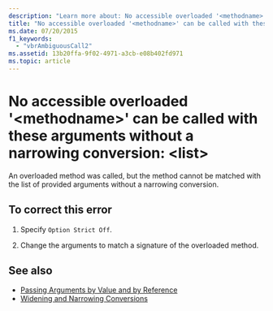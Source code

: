 ```yaml
---
description: "Learn more about: No accessible overloaded '<methodname>' can be called with these arguments without a narrowing conversion: <list>"
title: "No accessible overloaded '<methodname>' can be called with these arguments without a narrowing conversion: <list>"
ms.date: 07/20/2015
f1_keywords: 
  - "vbrAmbiguousCall2"
ms.assetid: 13b20ffa-9f02-4971-a3cb-e08b402fd971
ms.topic: article
---
```

# No accessible overloaded '\<methodname>' can be called with these arguments without a narrowing conversion: \<list>

An overloaded method was called, but the method cannot be matched with the list of provided arguments without a narrowing conversion.  
  
## To correct this error  
  
1. Specify `Option Strict Off`.
  
2. Change the arguments to match a signature of the overloaded method.  
  
## See also

- [Passing Arguments by Value and by Reference](../programming-guide/language-features/procedures/passing-arguments-by-value-and-by-reference.md)
- [Widening and Narrowing Conversions](../programming-guide/language-features/data-types/widening-and-narrowing-conversions.md)
